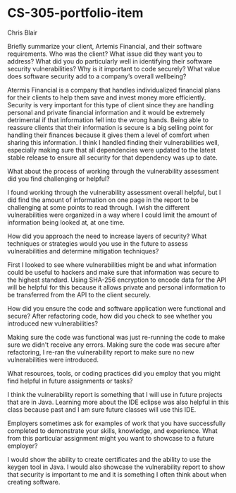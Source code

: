 # CS-305-portfolio-item

Chris Blair

Briefly summarize your client, Artemis Financial, and their software requirements. Who was the client? What issue did they want you to address?
What did you do particularly well in identifying their software security vulnerabilities? Why is it important to code securely? What value does software security add to a company’s overall wellbeing?

Atermis Financial is a company that handles individualized financial plans for their clients to help them save and invest money more efficiently. Security is very important for this type of client since they are handling personal and private financial information and it would be extremely detrimental if that information fell into the wrong hands. Being able to reassure clients that their information is secure is a big selling point for handling their finances because it gives them a level of comfort when sharing this information. I think I handled finding their vulnerabilities well, especially making sure that all dependencies were updated to the latest stable release to ensure all security for that dependency was up to date.  

What about the process of working through the vulnerability assessment did you find challenging or helpful?

I found working through the vulnerability assessment overall helpful, but I did find the amount of information on one page in the report to be challenging at some points to read through. I wish the different vulnerabilities were organized in a way where I could limit the amount of information being looked at, at one time. 

How did you approach the need to increase layers of security? What techniques or strategies would you use in the future to assess vulnerabilities and determine mitigation techniques?

First I looked to see where vulnerabilities might be and what information could be useful to hackers and make sure that information was secure to the highest standard. Using SHA-256 encryption to encode data for the API will be helpful for this because it allows private and personal information to be transferred from the API to the client securely.  

How did you ensure the code and software application were functional and secure? After refactoring code, how did you check to see whether you introduced new vulnerabilities?

Making sure the code was functional was just re-running the code to make sure we didn't receive any errors. Making sure the code was secure after refactoring, I re-ran the vulnerability report to make sure no new vulnerabilities were introduced. 

What resources, tools, or coding practices did you employ that you might find helpful in future assignments or tasks?

I think the vulnerability report is something that I will use in future projects that are in Java. Learning more about the IDE eclipse was also helpful in this class because past and I am sure future classes will use this IDE. 

Employers sometimes ask for examples of work that you have successfully completed to demonstrate your skills, knowledge, and experience. What from this particular assignment might you want to showcase to a future employer?

I would show the ability to create certificates and the ability to use the keygen tool in Java. I would also showcase the vulnerability report to show that security is important to me and it is something I often think about when creating software. 
